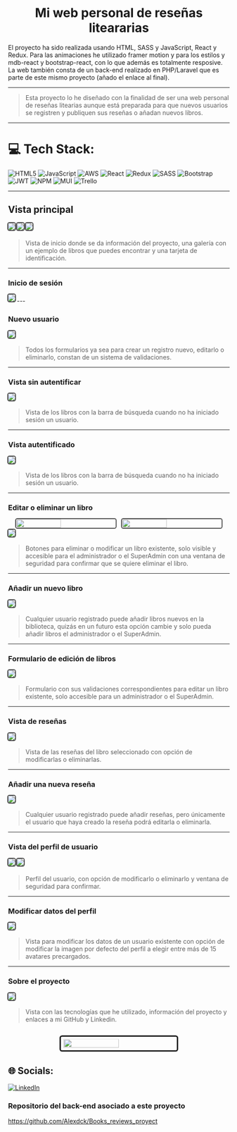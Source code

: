 
# <center>Mi web personal de reseñas liteararias</center>

El proyecto ha sido realizada usando HTML, SASS y JavaScript, React y Redux. 
Para las animaciones he utilizado framer motion y para los estilos y mdb-react y bootstrap-react, con lo que además es totalmente resposive. La web también consta de un back-end realizado en PHP/Laravel que es parte de este mismo proyecto (añado el enlace al final).


---

>Esta proyecto lo he diseñado con la finalidad de ser una web personal de reseñas litearias aunque está preparada para que nuevos usuarios se registren y publiquen sus reseñas o añadan nuevos libros.
---

# 💻 Tech Stack:

![HTML5](https://img.shields.io/badge/html5-%23E34F26.svg?style=for-the-badge&logo=html5&logoColor=white) ![JavaScript](https://img.shields.io/badge/javascript-%23323330.svg?style=for-the-badge&logo=javascript&logoColor=%23F7DF1E) ![AWS](https://img.shields.io/badge/AWS-%23FF9900.svg?style=for-the-badge&logo=amazon-aws&logoColor=white) ![React](https://img.shields.io/badge/react-%2320232a.svg?style=for-the-badge&logo=react&logoColor=%2361DAFB) ![Redux](https://img.shields.io/badge/redux-%23593d88.svg?style=for-the-badge&logo=redux&logoColor=white) ![SASS](https://img.shields.io/badge/SASS-hotpink.svg?style=for-the-badge&logo=SASS&logoColor=white) ![Bootstrap](https://img.shields.io/badge/bootstrap-%23563D7C.svg?style=for-the-badge&logo=bootstrap&logoColor=white) ![JWT](https://img.shields.io/badge/JWT-black?style=for-the-badge&logo=JSON%20web%20tokens) ![NPM](https://img.shields.io/badge/NPM-%23000000.svg?style=for-the-badge&logo=npm&logoColor=white) ![MUI](https://img.shields.io/badge/MUI-%230081CB.svg?style=for-the-badge&logo=material-ui&logoColor=white) ![Trello](https://img.shields.io/badge/Trello-%23026AA7.svg?style=for-the-badge&logo=Trello&logoColor=white)

---
## Vista principal
<img src="public/Img/home.png" style="border-radius:0.2em;border: 0.1em transparent;box-shadow: 0em 0em 0.1em 0.1em black; margin-bottom: 0.3em;"/>
<img src="public/Img/homeFrontCard.png" style="border-radius:0.2em;border: 0.1em transparent;box-shadow: 0em 0em 0.1em 0.1em black; margin-bottom: 0.3em;"/>
<img src="public/Img/homeBackCard.png" style="border-radius:0.2em;border: 0.1em transparent;box-shadow: 0em 0em 0.1em 0.1em black; margin-bottom: 0.3em;"/>

>Vista de inicio donde se da información del proyecto, una galería con un ejemplo de libros que puedes encontrar y una tarjeta de identificación.

---

### Inicio de sesión
<img src="public/Img/Login_validacion.png" style="border-radius:0.2em;border: 0.1em transparent;box-shadow: 0em 0em 0.1em 0.1em black; margin-bottom: 0.3em;"/>
---

### Nuevo usuario
<img src="public/Img/Registro.png" style="border-radius:0.2em;border: 0.1em transparent;box-shadow: 0em 0em 0.1em 0.1em black; margin-bottom: 0.3em;"/>

>Todos los formularios ya sea para crear un registro nuevo, editarlo o eliminarlo, constan de un sistema de validaciones.

---

### Vista sin autentificar
<img src="public/Img/booksNoAuth.png" style="border-radius:0.2em;border: 0.1em transparent;box-shadow: 0em 0em 0.1em 0.1em black; margin-bottom: 0.3em;"/>

>Vista de los libros con la barra de búsqueda cuando no ha iniciado sesión un usuario.

---
### Vista autentificado
<img src="public/Img/booksAuth.png" style="border-radius:0.2em;border: 0.1em transparent;box-shadow: 0em 0em 0.1em 0.1em black; margin-bottom: 0.3em;"/>

>Vista de los libros con la barra de búsqueda cuando no ha iniciado sesión un usuario.

---

### Editar o eliminar un libro
<div style="display: flex;align-items: center;justify-content: center; flex-direction: row; gap: 1em;margin-bottom: width: 100vw">
    <img src="public/Img/editCardButton.png" style="border-radius:0.2em;border: 0.1em transparent;box-shadow: 0em 0em 0.1em 0.1em black; 0.3em; width: 45%"/>
    <img src="public/Img/deleteCardButton.png" style="border-radius:0.2em;border: 0.1em transparent;box-shadow: 0em 0em 0.1em 0.1em black; width: 45%"/>
</div>
<img src="public/Img/Ventana_eliminar.png" style="border-radius:0.2em;border: 0.1em transparent;box-shadow: 0em 0em 0.1em 0.1em black; margin-bottom: 0.3em;margin-top: 0.3em;"/>

>Botones para eliminar o modificar un libro existente, solo visible y accesible para el administrador o el SuperAdmin con una ventana de seguridad para confirmar que se quiere eliminar el libro.

---

### Añadir un nuevo libro
<img src="public/Img/Nuevo_libro.png" style="border-radius:0.2em;border: 0.1em transparent;box-shadow: 0em 0em 0.1em 0.1em black; margin-bottom: 0.3em;"/>

>Cualquier usuario registrado puede añadir libros nuevos en la biblioteca, quizás en un futuro esta opción cambie y solo pueda añadir libros el administrador o el SuperAdmin.

---

### Formulario de edición de libros
<img src="public/Img/Editar_libro.png" style="border-radius:0.2em;border: 0.1em transparent;box-shadow: 0em 0em 0.1em 0.1em black; margin-bottom: 0.3em;"/>

>Formulario con sus validaciones correspondientes para editar un libro existente, solo accesible para un administrador o el SuperAdmin.

---

### Vista de reseñas
<img src="public/Img/Reseña.png" style="border-radius:0.2em;border: 0.1em transparent;box-shadow: 0em 0em 0.1em 0.1em black; margin-bottom: 0.3em;"/>

>Vista de las reseñas del libro seleccionado con opción de modificarlas o eliminarlas.

---

### Añadir una nueva reseña
<img src="public/Img/Nueva_reseña.png" style="border-radius:0.2em;border: 0.1em transparent;box-shadow: 0em 0em 0.1em 0.1em black; margin-bottom: 0.3em;"/>

>Cualquier usuario registrado puede añadir reseñas, pero únicamente el usuario que haya creado la reseña podrá editarla o eliminarla.

---

### Vista del perfil de usuario
<img src="public/Img/Perfil_usuario.png" style="border-radius:0.2em;border: 0.1em transparent;box-shadow: 0em 0em 0.1em 0.1em black; margin-bottom: 0.3em;"/>
<img src="public/Img/Eliminar_perfil.png" style="border-radius:0.2em;border: 0.1em transparent;box-shadow: 0em 0em 0.1em 0.1em black; margin-bottom: 0.3em;"/>

>Perfil del usuario, con opción de modificarlo o eliminarlo y ventana de seguridad para confirmar.

---

### Modificar datos del perfil

<img src="public/Img/Modificar_usuario.png" style="border-radius:0.2em;border: 0.1em transparent;box-shadow: 0em 0em 0.1em 0.1em black; margin-bottom: 0.3em;"/>

>Vista para modificar los datos de un usuario existente con opción de modificar la imagen por defecto del perfil a elegir entre más de 15 avatares precargados.

---
### Sobre el proyecto

<img src="public/Img/about.png" style="border-radius:0.2em;border: 0.1em transparent;box-shadow: 0em 0em 0.1em 0.1em black; margin-bottom: 0.3em;"/>

>Vista con las tecnologías que he utilizado, información del proyecto y enlaces a mi GitHub y Linkedin.

</br>

<div style="display:flex; aling-items: center; justify-content:center;">
    <img src="public/Img/geeks.png" style="border-radius:0.2em;border: 0.1em transparent;box-shadow: 0em 0em 0.1em 0.2em black; margin-bottom: 0.3em; margin-bottom: 0.3em; padding: 0.4em; width: 50%; "/>
</div>

## 🌐 Socials:
[![LinkedIn](https://img.shields.io/badge/LinkedIn-%230077B5.svg?logo=linkedin&logoColor=white)](https://www.linkedin.com/in/alejandrolaguia/) 

### Repositorio del back-end asociado a este proyecto

https://github.com/Alexdck/Books_reviews_proyect






